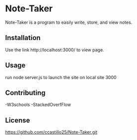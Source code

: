 # Note-Taker

Note-Taker is a program to easily write, store, and view notes.

## Installation

Use the link http://localhost:3000/ to view page.

## Usage

run node server.js to launch the site on local site 3000

## Contributing
-W3schools
-StackedOverfFlow


## License
https://github.com/ccastillo25/Note-Taker.git
